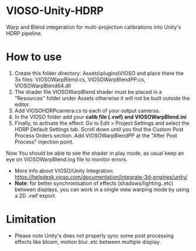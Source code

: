# VIOSO-Unity-HDRP
Warp and Blend integeration for multi-projection calibrations into Unity's HDRP pipeline.

# How to use

1. Create this folder directory: Assets\plugins\VIOSO and place there the 3x files: VIOSOWarpBlend.cs, VIOSOWarpBlendPP.cs, VIOSOWarpBlend64.dll
2. The shader file VIOSOWarpBlend.shader must be placed in a "Resources" folder under Assets otherwise it will not be built outside the editor.
3. Add VIOSOHDRPcamera.cs to each of your output cameras.
4. In the VIOSO folder add your **calib file (.vwf) and VIOSOWarpBlend.ini**
5. Finally, to activate the effect: 
Go to Edit > Project Settings and select the HDRP Default Settings tab.
Scroll down until you find the Custom Post Process Orders section. Add VIOSOWarpBlendPP at the "After Post Process" injection point.

Now You should be able to see the shader in play mode, as usual keep an eye on VIOSOWarpBlend.log file to monitor errors.
- More info about VIOSO/Unity Integration: https://helpdesk.vioso.com/documentation/integrate-3d-engines/unity/
- **Note**: for better synchronisation of effects (shadows/lighting..etc) between displays, you can work in a single view warping mode by using a 2D .vwf export.

# Limitation
- Please note Unity's does not properly sync some post processing effects like bloom, motion blur..etc between multiple display.
